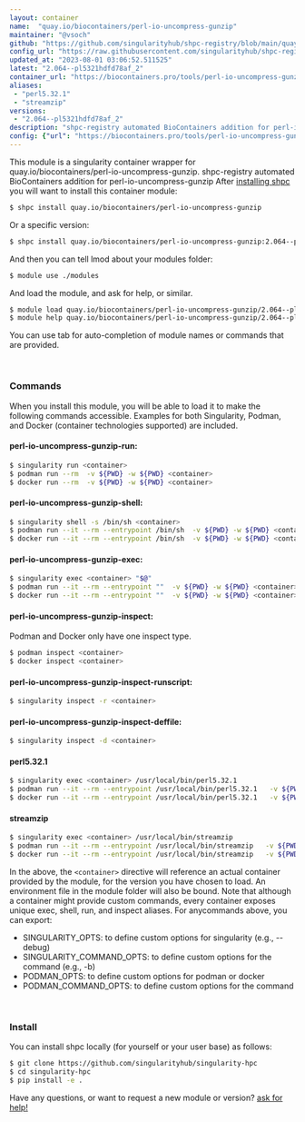 ```yaml
---
layout: container
name:  "quay.io/biocontainers/perl-io-uncompress-gunzip"
maintainer: "@vsoch"
github: "https://github.com/singularityhub/shpc-registry/blob/main/quay.io/biocontainers/perl-io-uncompress-gunzip/container.yaml"
config_url: "https://raw.githubusercontent.com/singularityhub/shpc-registry/main/quay.io/biocontainers/perl-io-uncompress-gunzip/container.yaml"
updated_at: "2023-08-01 03:06:52.511525"
latest: "2.064--pl5321hdfd78af_2"
container_url: "https://biocontainers.pro/tools/perl-io-uncompress-gunzip"
aliases:
 - "perl5.32.1"
 - "streamzip"
versions:
 - "2.064--pl5321hdfd78af_2"
description: "shpc-registry automated BioContainers addition for perl-io-uncompress-gunzip"
config: {"url": "https://biocontainers.pro/tools/perl-io-uncompress-gunzip", "maintainer": "@vsoch", "description": "shpc-registry automated BioContainers addition for perl-io-uncompress-gunzip", "latest": {"2.064--pl5321hdfd78af_2": "sha256:5bd6902df11352d2c6f789549fb164c2e3e45aad6e7aa3d880dd245fc5bd2da4"}, "tags": {"2.064--pl5321hdfd78af_2": "sha256:5bd6902df11352d2c6f789549fb164c2e3e45aad6e7aa3d880dd245fc5bd2da4"}, "docker": "quay.io/biocontainers/perl-io-uncompress-gunzip", "aliases": {"perl5.32.1": "/usr/local/bin/perl5.32.1", "streamzip": "/usr/local/bin/streamzip"}}
---
```


This module is a singularity container wrapper for quay.io/biocontainers/perl-io-uncompress-gunzip.
shpc-registry automated BioContainers addition for perl-io-uncompress-gunzip
After [installing shpc](#install) you will want to install this container module:


```bash
$ shpc install quay.io/biocontainers/perl-io-uncompress-gunzip
```

Or a specific version:

```bash
$ shpc install quay.io/biocontainers/perl-io-uncompress-gunzip:2.064--pl5321hdfd78af_2
```

And then you can tell lmod about your modules folder:

```bash
$ module use ./modules
```

And load the module, and ask for help, or similar.

```bash
$ module load quay.io/biocontainers/perl-io-uncompress-gunzip/2.064--pl5321hdfd78af_2
$ module help quay.io/biocontainers/perl-io-uncompress-gunzip/2.064--pl5321hdfd78af_2
```

You can use tab for auto-completion of module names or commands that are provided.

<br>

### Commands

When you install this module, you will be able to load it to make the following commands accessible.
Examples for both Singularity, Podman, and Docker (container technologies supported) are included.

#### perl-io-uncompress-gunzip-run:

```bash
$ singularity run <container>
$ podman run --rm  -v ${PWD} -w ${PWD} <container>
$ docker run --rm  -v ${PWD} -w ${PWD} <container>
```

#### perl-io-uncompress-gunzip-shell:

```bash
$ singularity shell -s /bin/sh <container>
$ podman run --it --rm --entrypoint /bin/sh  -v ${PWD} -w ${PWD} <container>
$ docker run --it --rm --entrypoint /bin/sh  -v ${PWD} -w ${PWD} <container>
```

#### perl-io-uncompress-gunzip-exec:

```bash
$ singularity exec <container> "$@"
$ podman run --it --rm --entrypoint ""  -v ${PWD} -w ${PWD} <container> "$@"
$ docker run --it --rm --entrypoint ""  -v ${PWD} -w ${PWD} <container> "$@"
```

#### perl-io-uncompress-gunzip-inspect:

Podman and Docker only have one inspect type.

```bash
$ podman inspect <container>
$ docker inspect <container>
```

#### perl-io-uncompress-gunzip-inspect-runscript:

```bash
$ singularity inspect -r <container>
```

#### perl-io-uncompress-gunzip-inspect-deffile:

```bash
$ singularity inspect -d <container>
```


#### perl5.32.1

```bash
$ singularity exec <container> /usr/local/bin/perl5.32.1
$ podman run --it --rm --entrypoint /usr/local/bin/perl5.32.1   -v ${PWD} -w ${PWD} <container> -c " $@"
$ docker run --it --rm --entrypoint /usr/local/bin/perl5.32.1   -v ${PWD} -w ${PWD} <container> -c " $@"
```


#### streamzip

```bash
$ singularity exec <container> /usr/local/bin/streamzip
$ podman run --it --rm --entrypoint /usr/local/bin/streamzip   -v ${PWD} -w ${PWD} <container> -c " $@"
$ docker run --it --rm --entrypoint /usr/local/bin/streamzip   -v ${PWD} -w ${PWD} <container> -c " $@"
```



In the above, the `<container>` directive will reference an actual container provided
by the module, for the version you have chosen to load. An environment file in the
module folder will also be bound. Note that although a container
might provide custom commands, every container exposes unique exec, shell, run, and
inspect aliases. For anycommands above, you can export:

 - SINGULARITY_OPTS: to define custom options for singularity (e.g., --debug)
 - SINGULARITY_COMMAND_OPTS: to define custom options for the command (e.g., -b)
 - PODMAN_OPTS: to define custom options for podman or docker
 - PODMAN_COMMAND_OPTS: to define custom options for the command

<br>

### Install

You can install shpc locally (for yourself or your user base) as follows:

```bash
$ git clone https://github.com/singularityhub/singularity-hpc
$ cd singularity-hpc
$ pip install -e .
```

Have any questions, or want to request a new module or version? [ask for help!](https://github.com/singularityhub/singularity-hpc/issues)